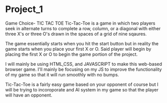 # Project_1
Game Choice- TIC TAC TOE
Tic-Tac-Toe is a game in which two players seek in alternate turns to complete a row, column, or a diagonal with either three X's or three O's drawn in the spaces of a grid of nine sqaures.

The game essentially starts when you hit the start button but in reality the game starts when you place your first X or O.
Said player will begin by placing the first X or O to begin the game portion of the project.

I will mainly be using HTML,CSS, and JAVASCRIPT to make this web-based browser game. I'll mainly be focusing on my JS to improve the functionality of my game so that it will run smoothly with no bumps.

Tic-Tac-Toe is a fairly easy game based on your opponent of course but I will be trying to incoroporate and AI system in my game so that the player will have an opponent.

